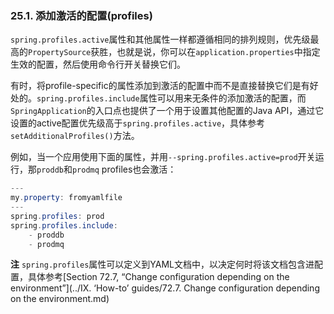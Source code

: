 ### 25.1. 添加激活的配置(profiles)

`spring.profiles.active`属性和其他属性一样都遵循相同的排列规则，优先级最高的`PropertySource`获胜，也就是说，你可以在`application.properties`中指定生效的配置，然后使用命令行开关替换它们。

有时，将profile-specific的属性添加到激活的配置中而不是直接替换它们是有好处的。`spring.profiles.include`属性可以用来无条件的添加激活的配置，而`SpringApplication`的入口点也提供了一个用于设置其他配置的Java API，通过它设置的active配置优先级高于`spring.profiles.active`，具体参考`setAdditionalProfiles()`方法。

例如，当一个应用使用下面的属性，并用`--spring.profiles.active=prod`开关运行，那`proddb`和`prodmq` profiles也会激活：
```java
---
my.property: fromyamlfile
---
spring.profiles: prod
spring.profiles.include:
	- proddb
	- prodmq
```
**注** `spring.profiles`属性可以定义到YAML文档中，以决定何时将该文档包含进配置，具体参考[Section 72.7, “Change configuration depending on the environment”](../IX. ‘How-to’ guides/72.7. Change configuration depending on the environment.md)
